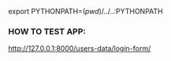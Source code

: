 export PYTHONPATH=$(pwd)/../..:$PYTHONPATH


### HOW TO TEST APP:
http://127.0.0.1:8000/users-data/login-form/